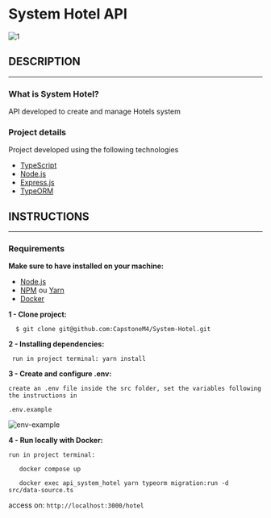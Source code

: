 # System Hotel API


![1](https://user-images.githubusercontent.com/91641613/204641172-6ee3f094-7d9a-4207-b9a7-30a50d876f9d.png)

## DESCRIPTION

---

### **What is System Hotel?**

 API developed to create and manage Hotels system

### **Project** **details**

 Project developed using the following technologies

- [TypeScript](https://www.typescriptlang.org/)
- [Node.js](https://nodejs.org/en/)
- [Express.js](https://nodejs.org/en/)
- [TypeORM](https://nodejs.org/en/)

## INSTRUCTIONS

---

### Requirements

 **Make sure to have installed on your machine:**

- [Node.js](https://nodejs.org/en/)
- [NPM](https://www.npmjs.com/) ou [Yarn](https://yarnpkg.com/)
- [Docker](https://expo.io/)

 **1 - Clone project:**

      $ git clone git@github.com:CapstoneM4/System-Hotel.git

 **2 - Installing dependencies:**

     run in project terminal: yarn install

 **3 - Create and configure .env:**

    create an .env file inside the src folder, set the variables following the instructions in

    .env.example

     
![env-example](https://user-images.githubusercontent.com/91641613/204641101-b0e6defb-f320-409e-89e4-30338faf1c0e.png)


**4 - Run locally with Docker:**

    run in project terminal: 

       docker compose up

       docker exec api_system_hotel yarn typeorm migration:run -d src/data-source.ts

   access on: `http://localhost:3000/hotel`
